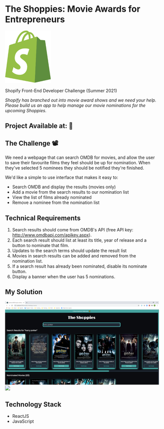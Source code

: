 # The Shoppies: Movie Awards for Entrepreneurs

<img src="./src/images/shopify-logo.png" width="150">

Shopify Front-End Developer Challenge (Summer 2021)

_Shopify has branched out into movie award shows and we need your help. Please build us an app to help manage our movie nominations for the upcoming Shoppies._

## Project Available at: 🔗

## The Challenge 📽️

We need a webpage that can search OMDB for movies, and allow the user to save their favourite films they feel should be up for nomination. When they've selected 5 nominees they should be notified they're finished.

We'd like a simple to use interface that makes it easy to:

- Search OMDB and display the results (movies only)
- Add a movie from the search results to our nomination list
- View the list of films already nominated
- Remove a nominee from the nomination list

## Technical Requirements

1. Search results should come from OMDB's API (free API key: http://www.omdbapi.com/apikey.aspx).
2. Each search result should list at least its title, year of release and a button to nominate that film.
3. Updates to the search terms should update the result list
4. Movies in search results can be added and removed from the nomination list.
5. If a search result has already been nominated, disable its nominate button.
6. Display a banner when the user has 5 nominations.

## My Solution

<img src="./src/images/my-solution.png">
<img src="./src/images/harry-potter.gif">

## Technology Stack

- ReactJS
- JavaScript
